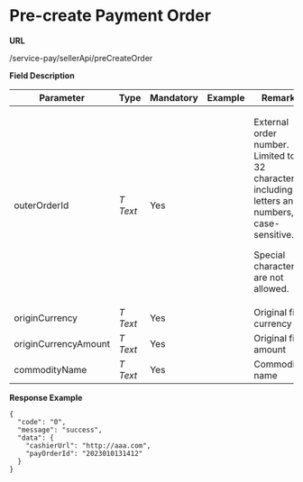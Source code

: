 # Pre-create Payment Order

**URL**

/service-pay/sellerApi/preCreateOrder



**Field Description**

<table><thead><tr><th width="100">Parameter</th><th>Type</th><th>Mandatory</th><th>Example</th><th>Remark</th></tr></thead><tbody><tr><td>outerOrderId</td><td><em>T Text</em></td><td>Yes</td><td></td><td><p>External order number. Limited to 32 characters, including letters and numbers, case-sensitive.</p><p>Special characters are not allowed.</p></td></tr><tr><td>originCurrency</td><td><em>T Text</em></td><td>Yes</td><td></td><td>Original fiat currency</td></tr><tr><td>originCurrencyAmount</td><td><em>T Text</em></td><td>Yes</td><td></td><td>Original fiat amount</td></tr><tr><td>commodityName</td><td><em>T Text</em></td><td>Yes</td><td></td><td>Commodity name</td></tr></tbody></table>

**Response Example**

```
{
  "code": "0",
  "message": "success",
  "data": {
    "cashierUrl": "http://aaa.com",
    "payOrderId": "2023010131412"
  }
}
```
